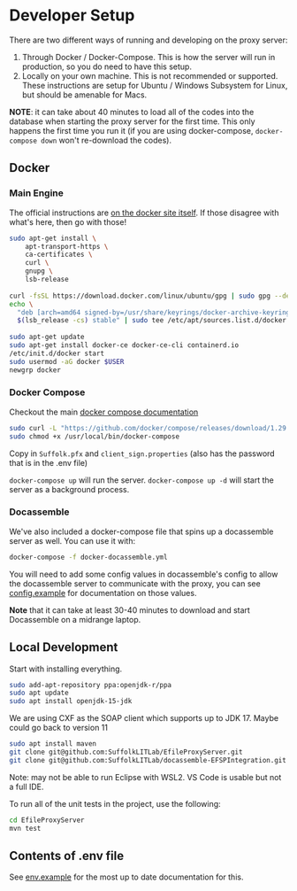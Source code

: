 # Developer Setup

There are two different ways of running and developing on the proxy server:

1. Through Docker / Docker-Compose. This is how the server will run in production,
   so you do need to have this setup.
2. Locally on your own machine. This is not recommended or supported.
   These instructions are setup for Ubuntu / Windows Subsystem for Linux,
   but should be amenable for Macs.

**NOTE**: it can take about 40 minutes to load all of the codes into the database when starting the proxy server
for the first time. This only happens the first time you run it (if you are using docker-compose, `docker-compose down` won't re-download the codes).

## Docker

### Main Engine

The official instructions are [on the docker site itself](https://docs.docker.com/engine/install/ubuntu/).
If those disagree with what's here, then go with those!

```bash
sudo apt-get install \
    apt-transport-https \
    ca-certificates \
    curl \
    gnupg \
    lsb-release
    
curl -fsSL https://download.docker.com/linux/ubuntu/gpg | sudo gpg --dearmor -o /usr/share/keyrings/docker-archive-keyring.gpg
echo \
  "deb [arch=amd64 signed-by=/usr/share/keyrings/docker-archive-keyring.gpg] https://download.docker.com/linux/ubuntu \
  $(lsb_release -cs) stable" | sudo tee /etc/apt/sources.list.d/docker.list > /dev/null 
  
sudo apt-get update
sudo apt-get install docker-ce docker-ce-cli containerd.io
/etc/init.d/docker start
sudo usermod -aG docker $USER 
newgrp docker 
```

### Docker Compose

Checkout the main [docker compose documentation](https://docs.docker.com/compose/install/)

```bash
sudo curl -L "https://github.com/docker/compose/releases/download/1.29.2/docker-compose-$(uname -s)-$(uname -m)" -o /usr/local/bin/docker-compose
sudo chmod +x /usr/local/bin/docker-compose
```

Copy in `Suffolk.pfx` and `client_sign.properties` (also has the password that is in the .env file)

`docker-compose up` will run the server. `docker-compose up -d` will start the server as a background process.


### Docassemble

We've also included a docker-compose file that spins up a docassemble server as
well. You can use it with:

```bash
docker-compose -f docker-docassemble.yml
```

You will need to add some config values in docassemble's config to allow the
docassemble server to communicate with the proxy, you can see
[config.example](config.example) for documentation on those values.

**Note** that it can take at least 30-40 minutes to download and start Docassemble on a midrange laptop.

## Local Development

Start with installing everything.

```bash
sudo add-apt-repository ppa:openjdk-r/ppa
sudo apt update
sudo apt install openjdk-15-jdk
```

We are using CXF as the SOAP client which supports up to JDK 17. Maybe could go back to version 11

```bash
sudo apt install maven
git clone git@github.com:SuffolkLITLab/EfileProxyServer.git
git clone git@github.com:SuffolkLITLab/docassemble-EFSPIntegration.git
```

Note: may not be able to run Eclipse with WSL2. VS Code is usable but
not a full IDE.

To run all of the unit tests in the project, use the following:

```bash
cd EfileProxyServer
mvn test 
```

## Contents of .env file

See [env.example](../env.example) for the most up to date documentation for this.
